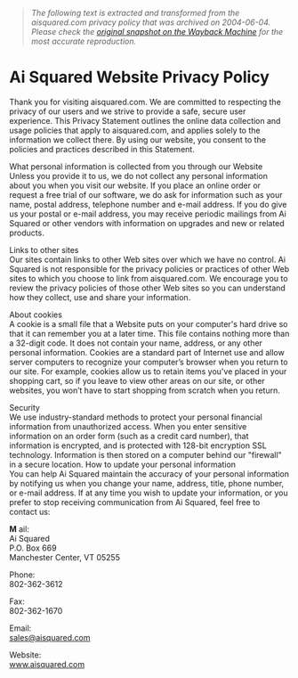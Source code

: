 > *The following text is extracted and transformed from the aisquared.com privacy policy that was archived on 2004-06-04. Please check the [original snapshot on the Wayback Machine](https://web.archive.org/web/20040604143035id_/http%3A//www.aisquared.com/PrivacyPolicy/PrivacyPolicy.htm) for the most accurate reproduction.*

# Ai Squared Website Privacy Policy

  
Thank you for visiting aisquared.com. We are committed to respecting the privacy of our users and we strive to provide a safe, secure user experience. This Privacy Statement outlines the online data collection and usage policies that apply to aisquared.com, and applies solely to the information we collect there. By using our website, you consent to the policies and practices described in this Statement.

What personal information is collected from you through our Website  
Unless you provide it to us, we do not collect any personal information about you when you visit our website. If you place an online order or request a free trial of our software, we do ask for information such as your name, postal address, telephone number and e-mail address. If you do give us your postal or e-mail address, you may receive periodic mailings from Ai Squared or other vendors with information on upgrades and new or related products.

Links to other sites  
Our sites contain links to other Web sites over which we have no control. Ai Squared is not responsible for the privacy policies or practices of other Web sites to which you choose to link from aisquared.com. We encourage you to review the privacy policies of those other Web sites so you can understand how they collect, use and share your information. 

About cookies  
A cookie is a small file that a Website puts on your computer's hard drive so that it can remember you at a later time. This file contains nothing more than a 32-digit code. It does not contain your name, address, or any other personal information. Cookies are a standard part of Internet use and allow server computers to recognize your computer’s browser when you return to our site. For example, cookies allow us to retain items you've placed in your shopping cart, so if you leave to view other areas on our site, or other websites, you won’t have to start shopping from scratch when you return.

Security  
We use industry-standard methods to protect your personal financial information from unauthorized access. When you enter sensitive information on an order form (such as a credit card number), that information is encrypted, and is protected with 128-bit encryption SSL technology. Information is then stored on a computer behind our "firewall" in a secure location. How to update your personal information  
You can help Ai Squared maintain the accuracy of your personal information by notifying us when you change your name, address, title, phone number, or e-mail address. If at any time you wish to update your information, or you prefer to stop receiving communication from Ai Squared, feel free to contact us:

**M** ail:  
Ai Squared  
P.O. Box 669  
Manchester Center, VT 05255

Phone:  
802-362-3612

  
Fax:  
802-362-1670

Email:  
sales@aisquared.com

Website:  
www.aisquared.com
